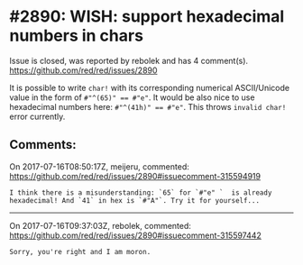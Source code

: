 
#2890: WISH: support hexadecimal numbers in chars
================================================================================
Issue is closed, was reported by rebolek and has 4 comment(s).
<https://github.com/red/red/issues/2890>

It is possible to write `char!` with its corresponding numerical ASCII/Unicode value in the form of `#"^(65)" == #"e"`. It would be also nice to use hexadecimal numbers here: `#"^(41h)" == #"e"`. This throws `invalid char!` error currently.


Comments:
--------------------------------------------------------------------------------

On 2017-07-16T08:50:17Z, meijeru, commented:
<https://github.com/red/red/issues/2890#issuecomment-315594919>

    I think there is a misunderstanding: `65` for `#"e" `  is already hexadecimal! And `41` in hex is `#"A"`. Try it for yourself...

--------------------------------------------------------------------------------

On 2017-07-16T09:37:03Z, rebolek, commented:
<https://github.com/red/red/issues/2890#issuecomment-315597442>

    Sorry, you're right and I am moron.

